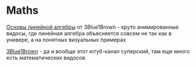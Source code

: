 # Maths

[Основы линейной алгебры](https://www.youtube.com/playlist?list=PLZHQObOWTQDPD3MizzM2xVFitgF8hE_ab) от 3Blue1Brown - круто анимированные видосы, где линейная алгебра объясняется совсем не так как в универе, а на понятных визуальных примерах

[3Blue1Brown](https://www.youtube.com/channel/UCYO_jab_esuFRV4b17AJtAw) - да и вообще этот ютуб-канал суперский, там еще много есть математических видосов